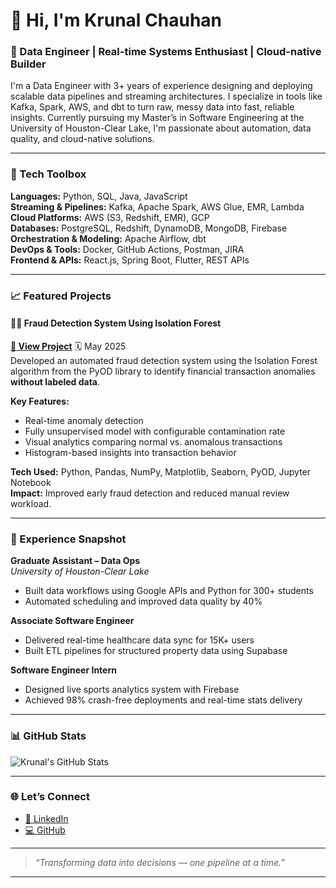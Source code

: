 # 👋 Hi, I'm Krunal Chauhan

### 🚀 Data Engineer | Real-time Systems Enthusiast | Cloud-native Builder

I'm a Data Engineer with 3+ years of experience designing and deploying scalable data pipelines and streaming architectures. I specialize in tools like Kafka, Spark, AWS, and dbt to turn raw, messy data into fast, reliable insights. Currently pursuing my Master’s in Software Engineering at the University of Houston-Clear Lake, I'm passionate about automation, data quality, and cloud-native solutions.

---

### 🧰 Tech Toolbox

**Languages:** Python, SQL, Java, JavaScript  
**Streaming & Pipelines:** Kafka, Apache Spark, AWS Glue, EMR, Lambda  
**Cloud Platforms:** AWS (S3, Redshift, EMR), GCP  
**Databases:** PostgreSQL, Redshift, DynamoDB, MongoDB, Firebase  
**Orchestration & Modeling:** Apache Airflow, dbt  
**DevOps & Tools:** Docker, GitHub Actions, Postman, JIRA  
**Frontend & APIs:** React.js, Spring Boot, Flutter, REST APIs

---

### 📈 Featured Projects

#### 🕵️‍♂️ Fraud Detection System Using Isolation Forest  
**[🔗 View Project](https://github.com/Krunal96369/fraud_detection)** 
🗓️ May 2025  
Developed an automated fraud detection system using the Isolation Forest algorithm from the PyOD library to identify financial transaction anomalies **without labeled data**.

**Key Features:**
- Real-time anomaly detection  
- Fully unsupervised model with configurable contamination rate  
- Visual analytics comparing normal vs. anomalous transactions  
- Histogram-based insights into transaction behavior  

**Tech Used:** Python, Pandas, NumPy, Matplotlib, Seaborn, PyOD, Jupyter Notebook  
**Impact:** Improved early fraud detection and reduced manual review workload.

---

### 💼 Experience Snapshot

**Graduate Assistant – Data Ops**  
*University of Houston-Clear Lake*  
- Built data workflows using Google APIs and Python for 300+ students  
- Automated scheduling and improved data quality by 40%

**Associate Software Engineer**    
- Delivered real-time healthcare data sync for 15K+ users  
- Built ETL pipelines for structured property data using Supabase

**Software Engineer Intern**  
- Designed live sports analytics system with Firebase  
- Achieved 98% crash-free deployments and real-time stats delivery

---

### 📊 GitHub Stats

![Krunal's GitHub Stats](https://github-readme-stats.vercel.app/api?username=krunal96369&show_icons=true&theme=dracula)

---

### 🌐 Let’s Connect

- [🔗 LinkedIn](https://www.linkedin.com/in/krunalchauhan/)
- [💻 GitHub](https://github.com/krunal96369)

---

> _“Transforming data into decisions — one pipeline at a time.”_
****
